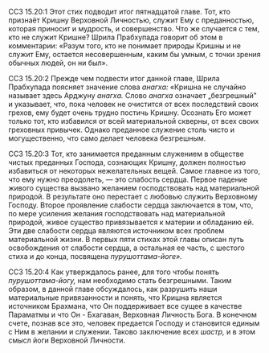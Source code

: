 ССЗ 15.20:1	Этот стих подводит итог пятнадцатой главе. Тот, кто признаёт Кришну Верховной Личностью, служит Ему с преданностью, которая приносит и мудрость, и совершенство. Что же случается с тем, кто не служит Кришне? Шрила Прабхупада говорит об этом в комментарии: «Разум того, кто не понимает природы Кришны и не служит Ему, остается несовершенным, каким бы умным, с точки зрения обычных людей, он ни был».

ССЗ 15.20:2	Прежде чем подвести итог данной главе, Шрила Прабхупада поясняет значение слова _анагха:_ «Кришна не случайно называет здесь Арджуну _анагха._ Слово _анагха_ означает „безгрешный" и указывает, что, пока человек не очистится от всех последствий своих грехов, ему будет очень трудно постичь Кришну. Осознать Его может только тот, кто избавился от всей материальной скверны, от всех своих греховных привычек. Однако преданное служение столь чисто и могущественно, что само делает человека безгрешным.

ССЗ 15.20:3	Тот, кто занимается преданным служением в обществе чистых преданных Господа, сознающих Кришну, должен полностью избавиться от некоторых нежелательных вещей. Самое главное из того, что ему нужно преодолеть, — это слабость сердца. Первое падение живого существа вызвано желанием господствовать над материальной природой. В результате оно перестает с любовью служить Верховному Господу. Второе проявление слабости сердца заключается в том, что, по мере усиления желания господствовать над материальной природой, живое существо привязывается к материи и обладанию ей. Эти две слабости сердца являются источником всех проблем материальной жизни. В первых пяти стихах этой главы описан путь освобождения от слабости сердца, а остальная ее часть, с шестого стиха и до конца, посвящена _пурушоттама-йоге»._

ССЗ 15.20:4	Как утверждалось ранее, для того чтобы понять _пурушоттама-йогу,_ нам необходимо стать безгрешными. Таким образом, в данной главе обсуждалось, как разрушить наши материальные привязанности и понять, что Кришна является источником Брахмана, что Он поддерживает все сущее в качестве Параматмы и что Он - Бхагаван, Верховная Личность Бога. В конечном счете, познав все это, человек предается Господу и становится единым с Ним в желании и служении. Таково заключение всех _шастр,_ и в этом смысл йоги Верховной Личности.